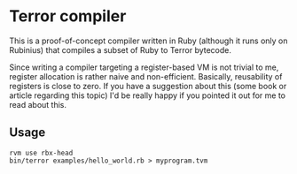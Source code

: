 # Terror compiler

This is a proof-of-concept compiler written in Ruby (although it runs only on
Rubinius) that compiles a subset of Ruby to Terror bytecode.

Since writing a compiler targeting a register-based VM is not trivial to me,
register allocation is rather naive and non-efficient. Basically, reusability
of registers is close to zero. If you have a suggestion about this (some book
or article regarding this topic) I'd be really happy if you pointed it out for
me to read about this.

## Usage

    rvm use rbx-head
    bin/terror examples/hello_world.rb > myprogram.tvm